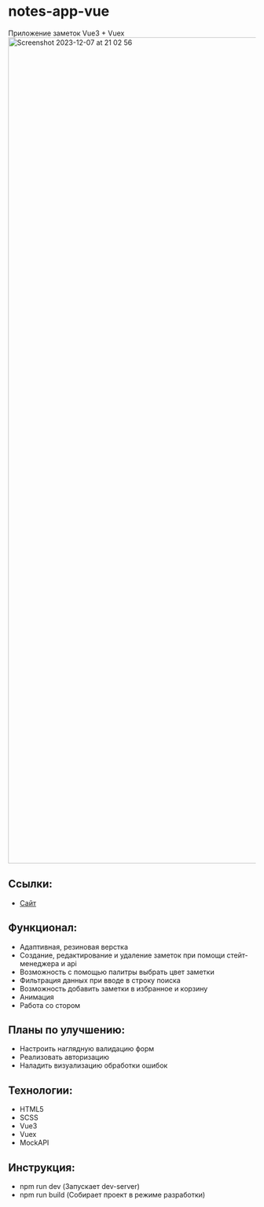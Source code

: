 # notes-app-vue

Приложение заметок Vue3 + Vuex
<img width="1680" alt="Screenshot 2023-12-07 at 21 02 56" src="https://github.com/apant94/notes-app-vue/assets/103651974/74d0e427-29b4-4970-a1ef-2d1fe5c8673b">

## Ссылки:

- [Сайт](https://taupe-selkie-1f7699.netlify.app/)

## Функционал:

- Адаптивная, резиновая верстка
- Создание, редактирование и удаление заметок при помощи стейт-менеджера и api
- Возможность с помощью палитры выбрать цвет заметки  
- Фильтрация данных при вводе в строку поиска
- Возможность добавить заметки в избранное и корзину
- Анимация
- Работа со стором

## Планы по улучшению:

- Настроить наглядную валидацию форм
- Реализовать авторизацию
- Наладить визуализацию обработки ошибок

## Технологии:

- HTML5
- SCSS
- Vue3
- Vuex
- MockAPI

## Инструкция:

- npm run dev (Запускает dev-server)
- npm run build (Собирает проект в режиме разработки)

